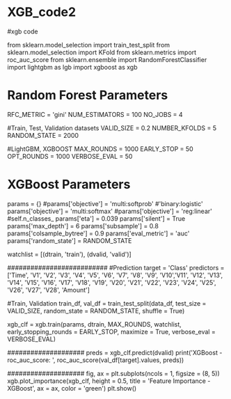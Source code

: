 # XGB_code2

#xgb code

from sklearn.model_selection import train_test_split
from sklearn.model_selection import KFold
from sklearn.metrics import roc_auc_score
from sklearn.ensemble import RandomForestClassifier
import lightgbm as lgb
import xgboost as xgb

# Random Forest Parameters
RFC_METRIC = 'gini'
NUM_ESTIMATORS = 100
NO_JOBS = 4

#Train, Test, Validation datasets
VALID_SIZE  = 0.2
NUMBER_KFOLDS = 5
RANDOM_STATE = 2000

#LightGBM, XGBOOST
MAX_ROUNDS = 1000
EARLY_STOP = 50
OPT_ROUNDS = 1000
VERBOSE_EVAL = 50


# XGBoost Parameters
params = {}
#params['objective'] = 'multi:softprob'  #'binary:logistic'
params['objective'] = 'multi:softmax'
#params['objective'] = 'reg:linear'
#self.n_classes_
params['eta'] = 0.039
params['silent'] = True
params['max_depth'] = 6
params['subsample'] = 0.8
params['colsample_bytree'] = 0.9
params['eval_metric'] = 'auc'
params['random_state'] = RANDOM_STATE

watchlist = [(dtrain, 'train'), (dvalid, 'valid')]

##########################
#Prediction
target = 'Class'
predictors = ['Time', 'V1', 'V2', 'V3', 'V4', 'V5', 'V6', 'V7', 'V8', 'V9', 'V10','V11', 'V12', 'V13', 'V14', 'V15', 'V16', 'V17', 'V18', 'V19',
       'V20', 'V21', 'V22', 'V23', 'V24', 'V25', 'V26', 'V27', 'V28', 'Amount']

#Train, Validation
train_df, val_df = train_test_split(data_df, test_size = VALID_SIZE, random_state = RANDOM_STATE, shuffle = True)



xgb_clf = xgb.train(params,
                   dtrain,
                   MAX_ROUNDS,
                   watchlist,
                   early_stopping_rounds = EARLY_STOP,
                   maximize = True,
                   verbose_eval = VERBOSE_EVAL)



####################
preds = xgb_clf.predict(dvalid)
print('XGBoost - roc_auc_score: ', roc_auc_score(val_df[target].values, preds))


####################
fig, ax = plt.subplots(ncols = 1, figsize = (8, 5))
xgb.plot_importance(xgb_clf, height = 0.5, title = 'Feature Importance - XGBoost', ax = ax, color = 'green')
plt.show()
